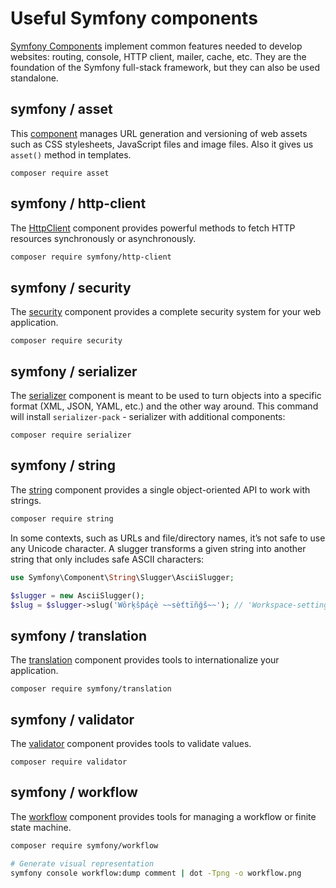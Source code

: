 # Useful Symfony components

[Symfony Components](https://symfony.com/doc/current/components/index.html) implement common features needed to develop websites: routing, console, HTTP client, mailer, cache, etc. 
They are the foundation of the Symfony full-stack framework, but they can also be used standalone.

## symfony / asset

This [component](https://github.com/symfony/asset) manages URL generation and versioning 
of web assets such as CSS stylesheets, JavaScript files and image files.
Also it gives us `asset()` method in templates.

```
composer require asset
```

## symfony / http-client

The [HttpClient](https://github.com/symfony/http-client) component provides powerful methods to fetch HTTP resources synchronously or asynchronously.

```bash
composer require symfony/http-client
```

## symfony / security

The [security](https://github.com/symfony/security) component provides a complete security system for your web application.

```
composer require security
```

## symfony / serializer

The [serializer](https://github.com/symfony/serializer) component is meant to be used to turn objects into a specific format (XML, JSON, YAML, etc.) and the other way around. This command will install `serializer-pack` - serializer with additional components:

```
composer require serializer
```

## symfony / string

The [string](https://symfony.com/doc/current/components/string.html) component provides a single object-oriented API to work with strings.

```bash
composer require string
```
In some contexts, such as URLs and file/directory names, it’s not safe to use any Unicode character. A slugger transforms a given string into another string that only includes safe ASCII characters:

```php
use Symfony\Component\String\Slugger\AsciiSlugger;

$slugger = new AsciiSlugger();
$slug = $slugger->slug('Wôrķšƥáçè ~~sèťtïñğš~~'); // 'Workspace-settings'
```

## symfony / translation

The [translation](https://github.com/symfony/translation) component provides tools to internationalize your application.

```
composer require symfony/translation
```

## symfony / validator

The [validator](https://github.com/symfony/validator) component provides tools to validate values.

```
composer require validator
```

## symfony / workflow

The [workflow](https://github.com/symfony/workflow) component provides tools for managing a workflow or finite state machine.

```bash
composer require symfony/workflow

# Generate visual representation
symfony console workflow:dump comment | dot -Tpng -o workflow.png
```
